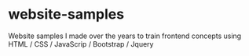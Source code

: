 # website-samples
Website samples I made over the years to train frontend concepts using HTML / CSS / JavaScrip / Bootstrap / Jquery
